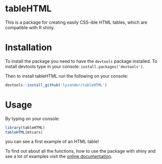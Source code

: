 # tableHTML

This is a package for creating easily CSS-ible HTML tables, which are compatible with R shiny.

# Installation

To install the package you need to have the `devtools` package installed. To install devtools type in your console: `install.packages('devtools')`.

Then to install tableHTML run the following on your console:

```R
devtools::install_github('lyzander/tableHTML')
```

# Usage

By typing on your console:

```R
library(tableHTML)
tableHTML(mtcars)
```

you can see a first example of an HTML table!

To find out about all the functions, how to use the package with shiny and see a lot of examples visit the [online documentation](https://lyzander.github.io/tableHTML/).